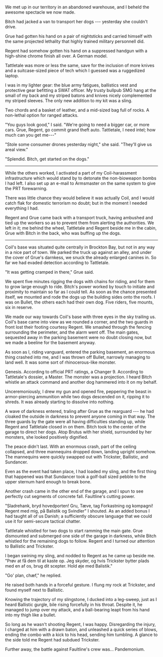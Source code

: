 We met up in our territory in an abandoned warehouse, and I beheld the awesome spectacle we now
made.

Bitch had jacked a van to transport her dogs --- yesterday she couldn't drive.

Grue had gotten his hand on a pair of nightsticks and carried himself with the same projected
lethality that highly trained military personnell did.

Regent had somehow gotten his hand on a suppressed handgun with a high-shine chrome
finish all over. A German model.

Tattletale was more or less the same, save for the inclusion of more knives and a suitcase-sized
piece of tech which I guessed was a ruggedized laptop.

I was in my lighter gear: the blue army fatigues, ballistics vest and protective gear befitting
a SWAT officer. My trusty bullpub SMG hang at the small of my back and my striped batons and knives
nicely complemented my striped sleeves. The only new addition to my kit was a sling.

Two chords and a basket of leather, and a mid-sized bag full of rocks. A non-lethal option for ranged
attacks.

"You guys look good," I said. "We're going to need a bigger car, or more cars. Grue, Regent, go commit
grand theft auto. Tattletale, I need intel; how much can you get me---"

"Stole some consumer drones yesterday night," she said. "They'll give us areal view."

"Splendid. Bitch, get started on the dogs."

----

While the others worked, I activated a part of my Coil-harassment infrastructure which would
stand by to detonate the non-bioweapon bombs I had left. I also set up an e-mail to Armsmaster on
the same system to give the PRT forewarning.

There was little chance they would believe it was actually Coil, and I would catch flak for domestic
terrorism no doubt; but in the moment I needed everything I had.

Regent and Grue came back with a transport truck, having ambushed and tied up the workers so
as to prevent them from alerting the authorities. We left in it; me behind the wheel,
Tattletale and Regent beside me in the cabin, Grue with Bitch in the back, who was buffing up the dogs.

---- 

Coil's base was situated quite centrally in Brockton Bay, but not in any way in a nice part of town.
We parked the truck up against an alley, and under the cover of Grue's darnkess, we snuck the already enlarged
canines in. So far we had evaded detection according to Tattletale.

"It was getting cramped in there," Grue said.

We spent five minutes rigging the dogs with chains for riding, and for them to grow large enough to ride.
Bitch's power worked by touch to initiate and proximity to maintain so far as I could tell. As soon as
the chance presented itself, we mounted and rode the dogs up the building sides onto the roofs.
I was on Bullet, the others each had their own dog. Five riders, five mounts, six in reserve.

We made our way towards Coil's base with three eyes in the sky trailing us. Coil's base came into view
as we rounded a corner, and the two guards in front lost their footing courtesy Regent. We smashed through
the fencing surrounding the perimeter, and the alarm went off. The main gates, sequested away in the parking
basement were no doubt closing now, but we made a beeline for the basement anyway.

As soon as I, riding vanguard, entered the parking basement, an enormous
thing crashed into me, and I was thrown off Bullet, narrowly managing to land well. It was some sort
of rhinocerous-like monster.

Genesis. According to official PRT ratings, a Changer 9. According to Tattletale's dossier, a Master.
The monster was a projection. I heard Bitch whistle an attack command and another dog hammered into it on my behalf.

Unceremoniously, I drew my gun and opened fire, peppering the beast in armor-piercing ammunition while two
dogs descended on it, ripping it to shreds. It was already starting to dissolve into nothing.

A wave of darkness entered, traling after Grue as the rearguard --- he had cloaked the outside in darkness to
prevent anyone coming in that way. The three guards by the gate were all having difficulties standing up,
while Regent and Tattletale closed in on them. Bitch took to the center of the garage to direct her dogs.
Atop Brutus with her shield, surrounded by her monsters, she looked positively dignified.

The peace didn't last. With an enormous crash, part of the ceiling collapsed, and three mannequins dropped
down, landing upright somehow. The mannequins were quickly swapped out with Trickster, Ballistic, and Sundancer.

Even as the event had taken place, I had loaded my sling, and the first thing that happened was that Sundancer
took a golf-ball sized pebble to the upper sternum hard enough to break bone.

Another crash came in the other end of the garage, and I spun to see perfectly cut segments of concrete fall.
Faultline's cutting power. 

"Sladrehank, bryd hovedporten! Gru, Tæve, tag Forkastning og kompagni!
Regent med mig, på Balistik og Svindler" I shouted. As an added bonus
I had taught all of us Danish; a sufficiently obscure language that we could
use it for semi-secure tactical chatter.

Tattletale whistled for two dogs to start ramming the main gate. Grue dismounted and submerged one side of the garage
in darkness, while Bitch whistled for the remaining dogs to follow. Regent and I turned our attention to Ballistic
and Trickster.

I began swining my sling, and nodded to Regent as he came up beside me. "Prøv at få dem til at kaste op. Jeg skyder,
og hvis Trickster bytter plads med en af os, brug dit scepter. Hold øje med Balistik."

"Go' plan, chæf," he replied.

He raised both hands in a forceful gesture. I flung my rock at Trickster, and found myself next to Ballistic.

Knowing the trajectory of my slingstone, I ducked into a leg-sweep, just as I heard Ballistic gurgle, bile rising
forcefully in his throat. Despite it, he managed to jump over my attack, and a ball-bearing leapt from his hand
into my thigh like a bullet.

So long as he wasn't shooting Regent, I was happy. Disregarding the injury, I charged at him with a drawn baton, and
unleashed a quick series of blows, ending the combo with a kick to his head, sending him tumbling. A glance 
to the side told me Regent had subdued Trickster.

Further away, the battle against Faultline's crew was... Pandemonium.
